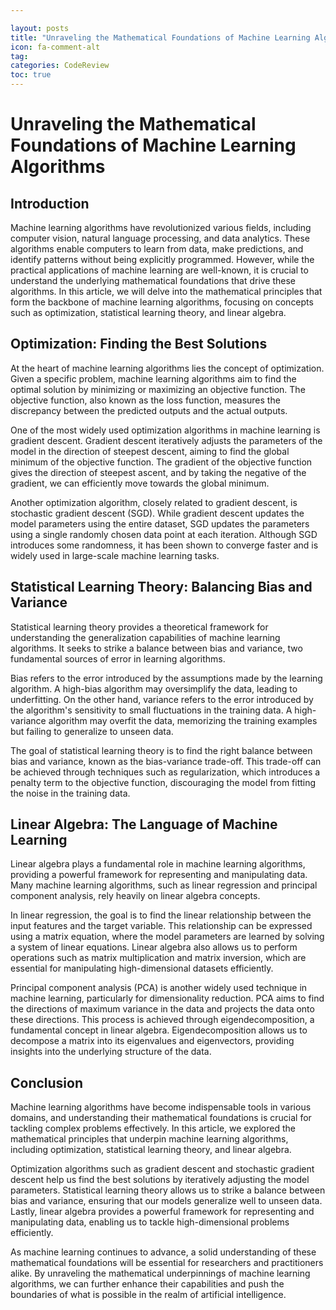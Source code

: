 ```yaml
---

layout: posts
title: "Unraveling the Mathematical Foundations of Machine Learning Algorithms"
icon: fa-comment-alt
tag:      
categories: CodeReview
toc: true
---
```




# Unraveling the Mathematical Foundations of Machine Learning Algorithms

## Introduction

Machine learning algorithms have revolutionized various fields, including computer vision, natural language processing, and data analytics. These algorithms enable computers to learn from data, make predictions, and identify patterns without being explicitly programmed. However, while the practical applications of machine learning are well-known, it is crucial to understand the underlying mathematical foundations that drive these algorithms. In this article, we will delve into the mathematical principles that form the backbone of machine learning algorithms, focusing on concepts such as optimization, statistical learning theory, and linear algebra.

## Optimization: Finding the Best Solutions

At the heart of machine learning algorithms lies the concept of optimization. Given a specific problem, machine learning algorithms aim to find the optimal solution by minimizing or maximizing an objective function. The objective function, also known as the loss function, measures the discrepancy between the predicted outputs and the actual outputs.

One of the most widely used optimization algorithms in machine learning is gradient descent. Gradient descent iteratively adjusts the parameters of the model in the direction of steepest descent, aiming to find the global minimum of the objective function. The gradient of the objective function gives the direction of steepest ascent, and by taking the negative of the gradient, we can efficiently move towards the global minimum.

Another optimization algorithm, closely related to gradient descent, is stochastic gradient descent (SGD). While gradient descent updates the model parameters using the entire dataset, SGD updates the parameters using a single randomly chosen data point at each iteration. Although SGD introduces some randomness, it has been shown to converge faster and is widely used in large-scale machine learning tasks.

## Statistical Learning Theory: Balancing Bias and Variance

Statistical learning theory provides a theoretical framework for understanding the generalization capabilities of machine learning algorithms. It seeks to strike a balance between bias and variance, two fundamental sources of error in learning algorithms.

Bias refers to the error introduced by the assumptions made by the learning algorithm. A high-bias algorithm may oversimplify the data, leading to underfitting. On the other hand, variance refers to the error introduced by the algorithm's sensitivity to small fluctuations in the training data. A high-variance algorithm may overfit the data, memorizing the training examples but failing to generalize to unseen data.

The goal of statistical learning theory is to find the right balance between bias and variance, known as the bias-variance trade-off. This trade-off can be achieved through techniques such as regularization, which introduces a penalty term to the objective function, discouraging the model from fitting the noise in the training data.

## Linear Algebra: The Language of Machine Learning

Linear algebra plays a fundamental role in machine learning algorithms, providing a powerful framework for representing and manipulating data. Many machine learning algorithms, such as linear regression and principal component analysis, rely heavily on linear algebra concepts.

In linear regression, the goal is to find the linear relationship between the input features and the target variable. This relationship can be expressed using a matrix equation, where the model parameters are learned by solving a system of linear equations. Linear algebra also allows us to perform operations such as matrix multiplication and matrix inversion, which are essential for manipulating high-dimensional datasets efficiently.

Principal component analysis (PCA) is another widely used technique in machine learning, particularly for dimensionality reduction. PCA aims to find the directions of maximum variance in the data and projects the data onto these directions. This process is achieved through eigendecomposition, a fundamental concept in linear algebra. Eigendecomposition allows us to decompose a matrix into its eigenvalues and eigenvectors, providing insights into the underlying structure of the data.

## Conclusion

Machine learning algorithms have become indispensable tools in various domains, and understanding their mathematical foundations is crucial for tackling complex problems effectively. In this article, we explored the mathematical principles that underpin machine learning algorithms, including optimization, statistical learning theory, and linear algebra.

Optimization algorithms such as gradient descent and stochastic gradient descent help us find the best solutions by iteratively adjusting the model parameters. Statistical learning theory allows us to strike a balance between bias and variance, ensuring that our models generalize well to unseen data. Lastly, linear algebra provides a powerful framework for representing and manipulating data, enabling us to tackle high-dimensional problems efficiently.

As machine learning continues to advance, a solid understanding of these mathematical foundations will be essential for researchers and practitioners alike. By unraveling the mathematical underpinnings of machine learning algorithms, we can further enhance their capabilities and push the boundaries of what is possible in the realm of artificial intelligence.